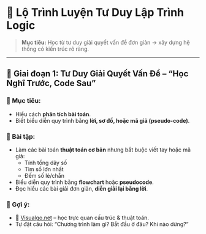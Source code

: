 # 🧠 Lộ Trình Luyện Tư Duy Lập Trình Logic

> **Mục tiêu:** Học từ tư duy giải quyết vấn đề đơn giản → xây dựng hệ thống có kiến trúc rõ ràng.

---

## 🔰 Giai đoạn 1: Tư Duy Giải Quyết Vấn Đề – “Học Nghĩ Trước, Code Sau”

### 🎯 Mục tiêu:

- Hiểu cách **phân tích bài toán**.
- Biết biểu diễn quy trình bằng **lời, sơ đồ, hoặc mã giả (pseudo-code)**.

### 📌 Bài tập:

- Làm các bài toán **thuật toán cơ bản** nhưng bắt buộc viết tay hoặc mã giả:
  - Tính tổng dãy số
  - Tìm số lớn nhất
  - Đếm số lẻ/chẵn
- Biểu diễn quy trình bằng **flowchart** hoặc **pseudocode**.
- Đọc hiểu các bài giải đơn giản, **diễn giải lại bằng lời**.

### 📘 Gợi ý:

- 🔗 [Visualgo.net](https://visualgo.net) – học trực quan cấu trúc & thuật toán.
- Tự đặt câu hỏi: “Chương trình làm gì? Bắt đầu ở đâu? Khi nào dừng?”
